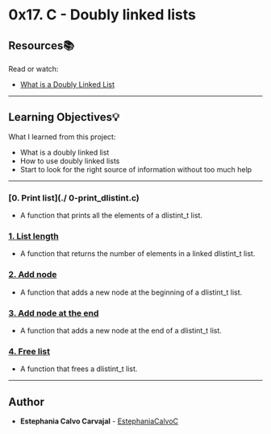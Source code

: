 # 0x17. C - Doubly linked lists

## Resources:books:
Read or watch:
* [What is a Doubly Linked List](https://intranet.hbtn.io/rltoken/d6DW7K0HrkIcVdzZxkidDw)

---
## Learning Objectives:bulb:
What I learned from this project:

* What is a doubly linked list
* How to use doubly linked lists
* Start to look for the right source of information without too much help

---

### [0. Print list](./ 0-print_dlistint.c)
* A function that prints all the elements of a dlistint_t list.


### [1. List length](./1-dlistint_len.c)
* A function that returns the number of elements in a linked dlistint_t list.


### [2. Add node](./2-add_dnodeint.c)
* A function that adds a new node at the beginning of a dlistint_t list.


### [3. Add node at the end](./3-add_dnodeint_end.c)
* A function that adds a new node at the end of a dlistint_t list.


### [4. Free list](./4-free_dlistint.c)
* A function that frees a dlistint_t list.

<!--
### [5. Get node at index](./5-get_dnodeint.c)
* Write a function that returns the nth node of a dlistint_t linked list.


### [6. Sum list](./6-sum_dlistint.c)
* Write a function that returns the sum of all the data (n) of a dlistint_t linked list.


### [7. Insert at index](./7-insert_dnodeint.c)
* Write a function that inserts a new node at a given position.


### [8. Delete at index](./8-delete_dnodeint.c)
* Write a function that deletes the node at index index of a dlistint_t linked list.


### [9. Crackme4](./100-password)
* Find the password for crackme4.


### [10. Palindromes](./102-result)
* A palindromic number reads the same both ways. The largest palindrome made from the product of two 2-digit numbers is 9009 = 91 × 99.


### [11. crackme5](./103-keygen.c)
* Write a keygen for crackme5.
-->
---

## Author
* **Estephania Calvo Carvajal** - [EstephaniaCalvoC](https://github.com/EstephaniaCalvoC)